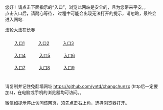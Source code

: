 您好！请点击下面指示的“入口”，浏览此网站是安全的，且为您带来平安。。 <br/>
点击入口后，请耐心等待， 过程中可能会出现无法打开的提示，请忽略，最终会进入网站. </br>

法轮大法在长春<br/>
<div style="padding:10px"><a style="margin:20px" target="_blank" href="https://drk0jizd7nqpl.cloudfront.net/2Qpsp?lgcjox" id="ccLink1" rel="nofollow">入口1</a> <a target="_blank" style="margin:20px" href="https://dzp5p1tuqb1fb.cloudfront.net/2Qpsp?ejaed" id="ccLink2" rel="nofollow">入口2</a> <a style="margin:20px" target="_blank" href="https://d1i5k5mfq1mao3.cloudfront.net/2Qpsp?pzbwx" id="ccLink3" rel="nofollow">入口3</a></div>

<div style="padding:10px" ><a style="margin:20px" target="_blank" href="https://drk0jizd7nqpl.cloudfront.net/2Qpsp?lgcjox" id="ccLink4" rel="nofollow">入口4</a> <a style="margin:20px" href="https://dzp5p1tuqb1fb.cloudfront.net/2Qpsp?ejaed" target="_blank" id="ccLink5" rel="nofollow">入口5</a> <a style="margin:20px" href="https://d1i5k5mfq1mao3.cloudfront.net/2Qpsp?pzbwx" target="_blank" id="ccLink6" rel="nofollow">入口6</a></div>

<div style="padding:10px"><a style="margin:20px" target="_blank" href="https://drk0jizd7nqpl.cloudfront.net/2Qpsp?lgcjox" id="ccLink7" rel="nofollow">入口7</a> <a style="margin:20px" href="https://dzp5p1tuqb1fb.cloudfront.net/2Qpsp?ejaed" target="_blank" id="ccLink8" rel="nofollow">入口8</a> <a style="margin:20px" target="_blank" href="https://d1i5k5mfq1mao3.cloudfront.net/2Qpsp?pzbwx" id="ccLink9" rel="nofollow">入口9</a></div>

<br/>



请复制并记住免翻墙网址 https://github.com/yntd/changchunzx (http后一定要加s)，在电脑或手机的浏览器均可访问。。<br/>

微信如提示停止访问该网页，须先点击右上角，选择浏览器打开。
